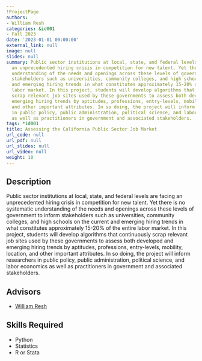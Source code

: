 ```yaml
---
!ProjectPage
authors:
- William Resh
categories: &id001
- Fall 2023
date: '2023-01-01 00:00:00'
external_link: null
image: null
slides: null
summary: Public sector institutions at local, state, and federal levels are facing
  an unprecedented hiring crisis in competition for new talent. Yet there is no systematic
  understanding of the needs and openings across these levels of government to inform
  stakeholders such as universities, community colleges, and high schools on the current
  and emerging hiring trends in what constitutes approximately 15-20% of the entire
  labor market. In this project, students will develop algorithms that continuously
  scrap relevant job sites used by these governments to assess both developed and
  emerging hiring trends by aptitudes, professions, entry-levels, mobility, location,
  and other important attributes. In so doing, the project will inform researchers
  in public policy, public administration, political science, and labor economics
  as well as practitioners in government and associated stakeholders.
tags: *id001
title: Assessing the California Public Sector Job Market
url_code: null
url_pdf: null
url_slides: null
url_video: null
weight: 10
---
```

## Description

Public sector institutions at local, state, and federal levels are facing an unprecedented hiring crisis in competition for new talent. Yet there is no systematic understanding of the needs and openings across these levels of government to inform stakeholders such as universities, community colleges, and high schools on the current and emerging hiring trends in what constitutes approximately 15-20% of the entire labor market. In this project, students will develop algorithms that continuously scrap relevant job sites used by these governments to assess both developed and emerging hiring trends by aptitudes, professions, entry-levels, mobility, location, and other important attributes. In so doing, the project will inform researchers in public policy, public administration, political science, and labor economics as well as practitioners in government and associated stakeholders.




## Advisors

* [William Resh](../../../author/william-resh)

## Skills Required


* Python
* Statistics
* R or Stata